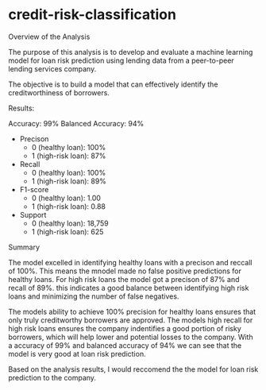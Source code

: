 # credit-risk-classification


Overview of the Analysis


The purpose of this analysis is to develop and evaluate a machine learning model for loan risk prediction using lending data from a peer-to-peer lending services company.

The objective is to build a model that can effectively identify the creditworthiness of borrowers.



Results:

Accuracy: 99%
Balanced Accuracy: 94%
+ Precison
    - 0 (healthy loan): 100%
    - 1 (high-risk loan): 87%
+ Recall
    - 0 (healthy loan): 100%
    - 1 (high-risk loan): 89%
+ F1-score
    - 0 (healthy loan): 1.00
    - 1 (high-risk loan): 0.88
+ Support
    - 0 (healthy loan): 18,759
    - 1 (high-risk loan): 625


Summary

The model excelled in identifying healthy loans with a precison and reccall of 100%. This means the mnodel made no false positive predictions for healthy loans. For high risk loans the model got a precison of 87% and recall of 89%. this indicates a good balance between identifying high risk loans and minimizing the number of false negatives.

The models ability to achieve 100% precision for healthy loans ensures that only truly creditworthy borrowers are approved. The models high recall for high risk loans ensures the company indentifies a good portion of risky borrowers, which will help lower and potential losses to the company. With a accuracy of 99% and balanced accuracy of 94% we can see that the model is very good at loan risk prediction.

Based on the analysis results, I would reccomend the the model for loan risk prediction to the company.